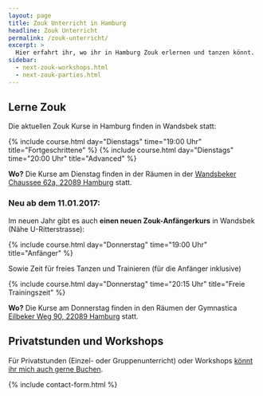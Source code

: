 ```yaml
---
layout: page
title: Zouk Unterricht in Hamburg
headline: Zouk Unterricht
permalink: /zouk-unterricht/
excerpt: >
  Hier erfahrt ihr, wo ihr in Hamburg Zouk erlernen und tanzen könnt.
sidebar:
  - next-zouk-workshops.html
  - next-zouk-parties.html
---
```


## Lerne Zouk

Die aktuellen Zouk Kurse in Hamburg finden in Wandsbek statt:

{% include course.html day="Dienstags" time="19:00 Uhr" title="Fortgeschrittene" %}
{% include course.html day="Dienstags" time="20:00 Uhr" title="Advanced" %}

**Wo?** Die Kurse am Dienstag finden in der Räumen in der [Wandsbeker Chaussee 62a, 22089 Hamburg](https://www.google.de/maps/place/Wandsbeker+Chaussee+22,+22089+Hamburg,+Germany/@53.5647819,10.0340654,17z/data=!3m1!4b1!4m5!3m4!1s0x47b18eb80f9c803f:0x7fce3d02fd0318e8!8m2!3d53.5647819!4d10.0362594) statt.

### Neu ab dem 11.01.2017:

Im neuen Jahr gibt es auch **einen neuen Zouk-Anfängerkurs** in Wandsbek (Nähe U-Ritterstrasse):

{% include course.html day="Donnerstag" time="19:00 Uhr" title="Anfänger" %}

Sowie Zeit für freies Tanzen und Trainieren (für die Anfänger inklusive)

{% include course.html day="Donnerstag" time="20:15 Uhr" title="Freie Trainingszeit" %}

**Wo?** Die Kurse am Donnerstag finden in den Räumen der Gymnastica [Eilbeker Weg 90, 22089 Hamburg](https://www.google.de/maps/place/Eilbeker+Weg+90,+22089+Hamburg,+Germany) statt.

## Privatstunden und Workshops

Für Privatstunden (Einzel- oder Gruppenunterricht) oder Workshops [könnt ihr mich auch gerne Buchen](#contact-form).


{% include contact-form.html %}
